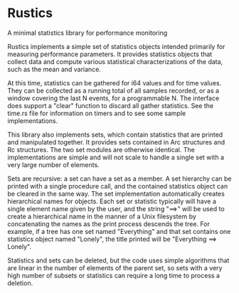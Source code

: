 # Rustics
A minimal statistics library for performance monitoring


Rustics implements a simple set of statistics objects intended primarily for
measuring performance parameters.  It provides statistics objects that
collect data and compute various statistical characterizations of the data,
such as the mean and variance.

At this time, statistics can be gathered for i64 values and for time values.
They can be collected as a running total of all samples recorded, or as a
window covering the last N events, for a programmable N.  The interface does
support a "clear" function to discard all gather statistics.  See the time.rs
file for information on timers and to see some sample implementations.

This library also implements sets, which contain statistics that are printed
and manipulated together.  It provides sets contained in Arc structures and Rc
structures.  The two set modules are otherwise identical.  The implementations
are simple and will not scale to handle a single set with a very large number
of elements.

Sets are recursive:  a set can have a set as a member.  A set hierarchy can be
printed with a single procedure call, and the contained statistics object can
be cleared in the same way.  The set implementation automatically creates
hierarchical names for objects.  Each set or statistic typically will have a
single element name given by the user, and the string "==>" will be used to
create a hierarchical name in the manner of a Unix filesystem by concatenating
the names as the print process descends the tree.  For example, if a tree has
one set named "Everything" and that set contains one statistics object named
"Lonely", the title printed will be "Everything ==> Lonely".

Statistics and sets can be deleted, but the code uses simple algorithms that
are linear in the number of elements of the parent set, so sets with a very
high number of subsets or statistics can require a long time to process a
deletion.
